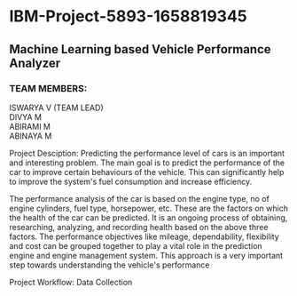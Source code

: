 # IBM-Project-5893-1658819345
## Machine Learning based Vehicle Performance Analyzer
### TEAM MEMBERS:
ISWARYA V (TEAM LEAD)<br>
DIVYA M <br>
ABIRAMI M <br>
ABINAYA M <br>

Project Desciption:
Predicting the performance level of cars is an important and interesting problem. The main goal is to predict the performance of the car to improve certain behaviours of the vehicle. This can significantly help to improve the system's fuel consumption and increase efficiency.

The performance analysis of the car is based on the engine type, no of engine cylinders, fuel type, horsepower, etc. These are the factors on which the health of the car can be predicted. It is an ongoing process of obtaining, researching, analyzing, and recording health based on the above three factors. The performance objectives like mileage, dependability, flexibility and cost can be grouped together to play a vital role in the prediction engine and engine management system. This approach is a very important step towards understanding the vehicle's performance

Project Workflow:
Data Collection







